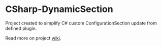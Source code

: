 # CSharp-DynamicSection
Project created to simplify C# custom ConfigurationSection update from defined plugin. 

Read more on project [wiki](https://github.com/vtex/CSharp-DynamicSection/wiki).
